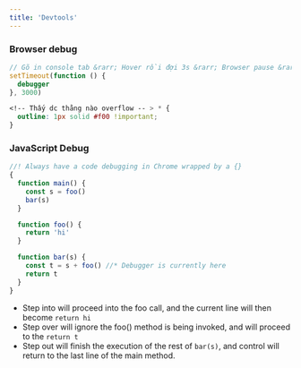 ```yaml
---
title: 'Devtools'
---
```


### Browser debug

```js
// Gõ in console tab &rarr; Hover rồi đợi 3s &rarr; Browser pause &rarr; debug
setTimeout(function () {
  debugger
}, 3000)
```

```css
<!-- Thấy dc thằng nào overflow -- > * {
  outline: 1px solid #f00 !important;
}
```

### JavaScript Debug

```js
//! Always have a code debugging in Chrome wrapped by a {}
{
  function main() {
    const s = foo()
    bar(s)
  }

  function foo() {
    return 'hi'
  }

  function bar(s) {
    const t = s + foo() //* Debugger is currently here
    return t
  }
}
```

- Step into will proceed into the foo call, and the current line will then become `return hi`
- Step over will ignore the foo() method is being invoked, and will proceed to the `return t`
- Step out will finish the execution of the rest of `bar(s)`, and control will return to the last line of the main method.
